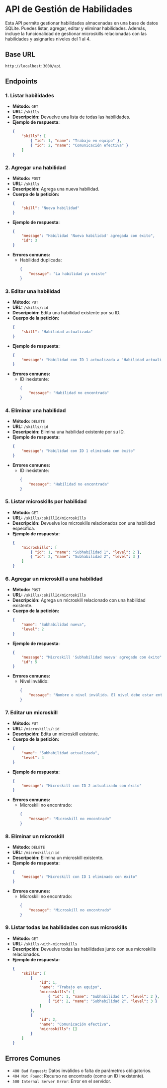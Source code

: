 # API de Gestión de Habilidades

Esta API permite gestionar habilidades almacenadas en una base de datos SQLite. Puedes listar, agregar, editar y eliminar habilidades. Además, incluye la funcionalidad de gestionar microskills relacionadas con las habilidades y asignarles niveles del 1 al 4.

## **Base URL**
```
http://localhost:3000/api
```

## **Endpoints**

### **1. Listar habilidades**
- **Método:** `GET`
- **URL:** `/skills`
- **Descripción:** Devuelve una lista de todas las habilidades.
- **Ejemplo de respuesta:**
  ```json
  {
      "skills": [
          { "id": 1, "name": "Trabajo en equipo" },
          { "id": 2, "name": "Comunicación efectiva" }
      ]
  }
  ```

### **2. Agregar una habilidad**
- **Método:** `POST`
- **URL:** `/skills`
- **Descripción:** Agrega una nueva habilidad.
- **Cuerpo de la petición:**
  ```json
  {
      "skill": "Nueva habilidad"
  }
  ```
- **Ejemplo de respuesta:**
  ```json
  {
      "message": "Habilidad 'Nueva habilidad' agregada con éxito",
      "id": 3
  }
  ```
- **Errores comunes:**
  - Habilidad duplicada:
    ```json
    {
        "message": "La habilidad ya existe"
    }
    ```

### **3. Editar una habilidad**
- **Método:** `PUT`
- **URL:** `/skills/:id`
- **Descripción:** Edita una habilidad existente por su ID.
- **Cuerpo de la petición:**
  ```json
  {
      "skill": "Habilidad actualizada"
  }
  ```
- **Ejemplo de respuesta:**
  ```json
  {
      "message": "Habilidad con ID 1 actualizada a 'Habilidad actualizada'"
  }
  ```
- **Errores comunes:**
  - ID inexistente:
    ```json
    {
        "message": "Habilidad no encontrada"
    }
    ```

### **4. Eliminar una habilidad**
- **Método:** `DELETE`
- **URL:** `/skills/:id`
- **Descripción:** Elimina una habilidad existente por su ID.
- **Ejemplo de respuesta:**
  ```json
  {
      "message": "Habilidad con ID 1 eliminada con éxito"
  }
  ```
- **Errores comunes:**
  - ID inexistente:
    ```json
    {
        "message": "Habilidad no encontrada"
    }
    ```

### **5. Listar microskills por habilidad**
- **Método:** `GET`
- **URL:** `/skills/:skillId/microskills`
- **Descripción:** Devuelve los microskills relacionados con una habilidad específica.
- **Ejemplo de respuesta:**
  ```json
  {
      "microskills": [
          { "id": 1, "name": "Subhabilidad 1", "level": 2 },
          { "id": 2, "name": "Subhabilidad 2", "level": 3 }
      ]
  }
  ```

### **6. Agregar un microskill a una habilidad**
- **Método:** `POST`
- **URL:** `/skills/:skillId/microskills`
- **Descripción:** Agrega un microskill relacionado con una habilidad existente.
- **Cuerpo de la petición:**
  ```json
  {
      "name": "Subhabilidad nueva",
      "level": 2
  }
  ```
- **Ejemplo de respuesta:**
  ```json
  {
      "message": "Microskill 'Subhabilidad nueva' agregado con éxito",
      "id": 5
  }
  ```
- **Errores comunes:**
  - Nivel inválido:
    ```json
    {
        "message": "Nombre o nivel inválido. El nivel debe estar entre 1 y 4."
    }
    ```

### **7. Editar un microskill**
- **Método:** `PUT`
- **URL:** `/microskills/:id`
- **Descripción:** Edita un microskill existente.
- **Cuerpo de la petición:**
  ```json
  {
      "name": "Subhabilidad actualizada",
      "level": 4
  }
  ```
- **Ejemplo de respuesta:**
  ```json
  {
      "message": "Microskill con ID 2 actualizado con éxito"
  }
  ```
- **Errores comunes:**
  - Microskill no encontrado:
    ```json
    {
        "message": "Microskill no encontrado"
    }
    ```

### **8. Eliminar un microskill**
- **Método:** `DELETE`
- **URL:** `/microskills/:id`
- **Descripción:** Elimina un microskill existente.
- **Ejemplo de respuesta:**
  ```json
  {
      "message": "Microskill con ID 1 eliminado con éxito"
  }
  ```
- **Errores comunes:**
  - Microskill no encontrado:
    ```json
    {
        "message": "Microskill no encontrado"
    }
    ```

### **9. Listar todas las habilidades con sus microskills**
- **Método:** `GET`
- **URL:** `/skills-with-microskills`
- **Descripción:** Devuelve todas las habilidades junto con sus microskills relacionados.
- **Ejemplo de respuesta:**
  ```json
  {
      "skills": [
          {
              "id": 1,
              "name": "Trabajo en equipo",
              "microskills": [
                  { "id": 1, "name": "Subhabilidad 1", "level": 2 },
                  { "id": 2, "name": "Subhabilidad 2", "level": 3 }
              ]
          },
          {
              "id": 2,
              "name": "Comunicación efectiva",
              "microskills": []
          }
      ]
  }
  ```

## **Errores Comunes**
- `400 Bad Request`: Datos inválidos o falta de parámetros obligatorios.
- `404 Not Found`: Recurso no encontrado (como un ID inexistente).
- `500 Internal Server Error`: Error en el servidor.


